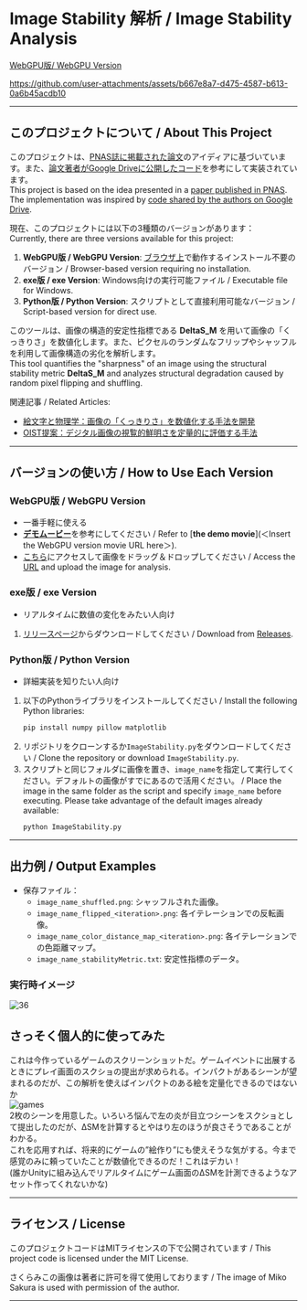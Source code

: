 # Image Stability 解析 / Image Stability Analysis

[WebGPU版/ WebGPU Version](https://toropippi.github.io/DigitalImageStability/)

https://github.com/user-attachments/assets/b667e8a7-d475-4587-b613-0a6b45acdb10

---

## このプロジェクトについて / About This Project
このプロジェクトは、[PNAS誌に掲載された論文](https://www.pnas.org/doi/10.1073/pnas.2406735121)のアイディアに基づいています。また、[論文著者がGoogle Driveに公開したコード](https://x.com/potato7192/status/1868859454139306454)を参考にして実装されています。  
This project is based on the idea presented in a [paper published in PNAS](https://www.pnas.org/doi/10.1073/pnas.2406735121). The implementation was inspired by [code shared by the authors on Google Drive](https://x.com/potato7192/status/1868859454139306454).  

現在、このプロジェクトには以下の3種類のバージョンがあります：  
Currently, there are three versions available for this project:  
1. **WebGPU版 / WebGPU Version**: [ブラウザ上](https://toropippi.github.io/DigitalImageStability/)で動作するインストール不要のバージョン / Browser-based version requiring no installation.  
2. **exe版 / exe Version**: Windows向けの実行可能ファイル / Executable file for Windows.  
3. **Python版 / Python Version**: スクリプトとして直接利用可能なバージョン / Script-based version for direct use.  

このツールは、画像の構造的安定性指標である **DeltaS_M** を用いて画像の「くっきりさ」を数値化します。また、ピクセルのランダムなフリップやシャッフルを利用して画像構造の劣化を解析します。  
This tool quantifies the "sharpness" of an image using the structural stability metric **DeltaS_M** and analyzes structural degradation caused by random pixel flipping and shuffling.  

関連記事 / Related Articles:  
- [絵文字と物理学：画像の「くっきりさ」を数値化する手法を開発](https://www.oist.jp/ja/news-center/news/2024/12/13/physics-and-emote-design-quantifying-clarity-digital-images)  
- [OIST提案：デジタル画像の視覧的鮮明さを定量的に評価する手法](https://news.mynavi.jp/techplus/article/20241217-3088143/)  

---

## バージョンの使い方 / How to Use Each Version

### WebGPU版 / WebGPU Version
- 一番手軽に使える  
- [**デモムービー**](https://github.com/user-attachments/assets/916cb30d-138a-43e7-a034-d2b67be44140)を参考にしてください / Refer to [**the demo movie**](＜Insert the WebGPU version movie URL here＞).  
- [こちら](https://toropippi.github.io/DigitalImageStability/)にアクセスして画像をドラッグ＆ドロップしてください / Access the [URL](https://toropippi.github.io/DigitalImageStability/) and upload the image for analysis.

### exe版 / exe Version
- リアルタイムに数値の変化をみたい人向け  
1. [リリースページ](https://github.com/toropippi/DigitalImageStability/tree/main/%E3%83%87%E3%82%B8%E3%82%BF%E3%83%AB%E3%82%A4%E3%83%A1%E3%83%BC%E3%82%B8%E3%81%8F%E3%81%A3%E3%81%8D%E3%82%8A%E3%81%95%E8%A7%A3%E6%9E%90%E3%83%84%E3%83%BC%E3%83%AB)からダウンロードしてください / Download from [Releases](https://github.com/toropippi/DigitalImageStability/tree/main/%E3%83%87%E3%82%B8%E3%82%BF%E3%83%AB%E3%82%A4%E3%83%A1%E3%83%BC%E3%82%B8%E3%81%8F%E3%81%A3%E3%81%8D%E3%82%8A%E3%81%95%E8%A7%A3%E6%9E%90%E3%83%84%E3%83%BC%E3%83%AB).  

### Python版 / Python Version
- 詳細実装を知りたい人向け  
1. 以下のPythonライブラリをインストールしてください / Install the following Python libraries:  
   ```bash
   pip install numpy pillow matplotlib
   ```
2. リポジトリをクローンするか`ImageStability.py`をダウンロードしてください / Clone the repository or download `ImageStability.py`.  
3. スクリプトと同じフォルダに画像を置き、`image_name`を指定して実行してください。デフォルトの画像がすでにあるので活用ください。 / Place the image in the same folder as the script and specify `image_name` before executing. Please take advantage of the default images already available:  
   ```bash
   python ImageStability.py
   ```

---

## 出力例 / Output Examples
- 保存ファイル：
  - `image_name_shuffled.png`: シャッフルされた画像。
  - `image_name_flipped_<iteration>.png`: 各イテレーションでの反転画像。
  - `image_name_color_distance_map_<iteration>.png`: 各イテレーションでの色距離マップ。
  - `image_name_stabilityMetric.txt`: 安定性指標のデータ。

### 実行時イメージ
![36](https://github.com/user-attachments/assets/12da3412-1ec8-4c4d-82c3-9cf7e1f48426)  


## さっそく個人的に使ってみた  
これは今作っているゲームのスクリーンショットだ。ゲームイベントに出展するときにプレイ画面のスクショの提出が求められる。インパクトがあるシーンが望まれるのだが、この解析を使えばインパクトのある絵を定量化できるのではないか  
![games](https://github.com/user-attachments/assets/8bc44fbf-dc48-4cfc-809f-29bc7adcd151)  
2枚のシーンを用意した。いろいろ悩んで左の炎が目立つシーンをスクショとして提出したのだが、ΔSMを計算するとやはり左のほうが良さそうであることがわかる。  
これを応用すれば、将来的にゲームの”絵作り”にも使えそうな気がする。今まで感覚のみに頼っていたことが数値化できるのだ！これはデカい！  
(誰かUnityに組み込んでリアルタイムにゲーム画面のΔSMを計測できるようなアセット作ってくれないかな)  

---

## ライセンス / License
このプロジェクトコードはMITライセンスの下で公開されています / This project code is licensed under the MIT License.  

さくらみこの画像は著者に許可を得て使用しております / The image of Miko Sakura is used with permission of the author.

---
